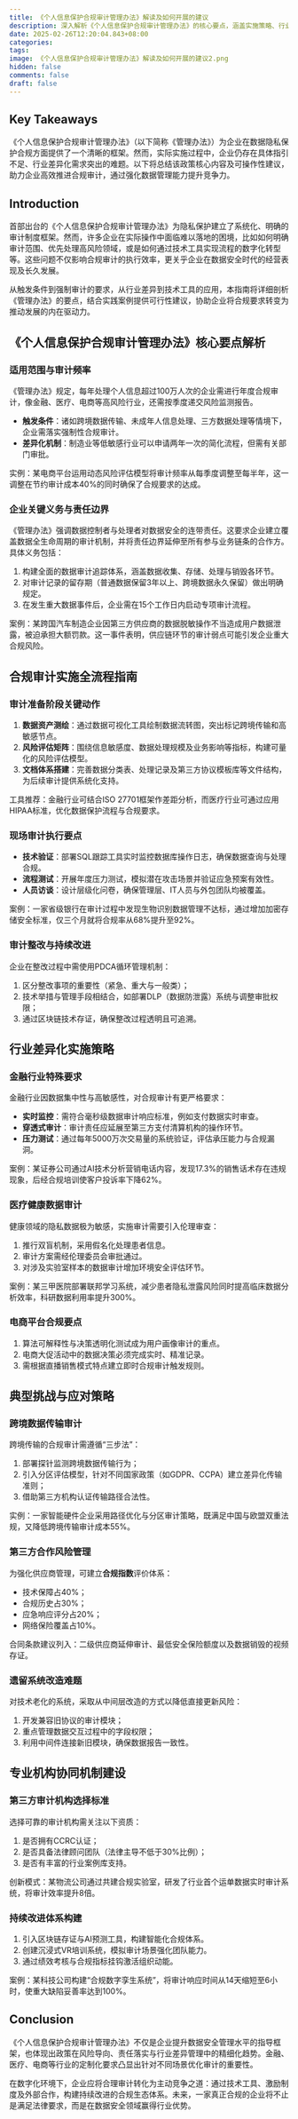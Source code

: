 ```yaml
---
title: 《个人信息保护合规审计管理办法》解读及如何开展的建议  
description: 深入解析《个人信息保护合规审计管理办法》的核心要点，涵盖实施策略、行业差异化需求及面临的挑战，为企业提供全面的合规实践指导，助力在数据安全领域塑造核心竞争力。  
date: 2025-02-26T12:20:04.843+08:00  
categories:   
tags:   
image: 《个人信息保护合规审计管理办法》解读及如何开展的建议2.png  
hidden: false  
comments: false  
draft: false  
---
```


## Key Takeaways  
《个人信息保护合规审计管理办法》（以下简称《管理办法》）为企业在数据隐私保护合规方面提供了一个清晰的框架。然而，实际实施过程中，企业仍存在具体指引不足、行业差异化需求突出的难题。以下将总结该政策核心内容及可操作性建议，助力企业高效推进合规审计，通过强化数据管理能力提升竞争力。

## Introduction  
首部出台的《个人信息保护合规审计管理办法》为隐私保护建立了系统化、明确的审计制度框架。然而，许多企业在实际操作中面临难以落地的困境，比如如何明确审计范围、优先处理高风险领域，或是如何通过技术工具实现流程的数字化转型等。这些问题不仅影响合规审计的执行效率，更关乎企业在数据安全时代的经营表现及长久发展。  

从触发条件到强制审计的要求，从行业差异到技术工具的应用，本指南将详细剖析《管理办法》的要点，结合实践案例提供可行性建议，协助企业将合规要求转变为推动发展的内在驱动力。

## 《个人信息保护合规审计管理办法》核心要点解析  

### 适用范围与审计频率  
《管理办法》规定，每年处理个人信息超过100万人次的企业需进行年度合规审计，像金融、医疗、电商等高风险行业，还需按季度递交风险监测报告。  

- **触发条件**：诸如跨境数据传输、未成年人信息处理、三方数据处理等情境下，企业需落实强制性合规审计。
- **差异化机制**：制造业等低敏感行业可以申请两年一次的简化流程，但需有关部门审批。  

实例：某电商平台运用动态风险评估模型将审计频率从每季度调整至每半年，这一调整在节约审计成本40%的同时确保了合规要求的达成。  

### 企业关键义务与责任边界  
《管理办法》强调数据控制者与处理者对数据安全的连带责任。这要求企业建立覆盖数据全生命周期的审计机制，并将责任边界延伸至所有参与业务链条的合作方。具体义务包括：  
1. 构建全面的数据审计追踪体系，涵盖数据收集、存储、处理与销毁各环节。  
2. 对审计记录的留存期（普通数据保留3年以上、跨境数据永久保留）做出明确规定。  
3. 在发生重大数据事件后，企业需在15个工作日内启动专项审计流程。  

案例：某跨国汽车制造企业因第三方供应商的数据脱敏操作不当造成用户数据泄露，被迫承担大额罚款。这一事件表明，供应链环节的审计弱点可能引发企业重大合规风险。

## 合规审计实施全流程指南  

### 审计准备阶段关键动作  
1. **数据资产测绘**：通过数据可视化工具绘制数据流转图，突出标记跨境传输和高敏感节点。  
2. **风险评估矩阵**：围绕信息敏感度、数据处理规模及业务影响等指标，构建可量化的风险评估模型。  
3. **文档体系搭建**：完善数据分类表、处理记录及第三方协议模板库等文件结构，为后续审计提供系统化支持。  

工具推荐：金融行业可结合ISO 27701框架作差距分析，而医疗行业可通过应用HIPAA标准，优化数据保护流程与合规要求。

### 现场审计执行要点  
- **技术验证**：部署SQL跟踪工具实时监控数据库操作日志，确保数据查询与处理合规。  
- **流程测试**：开展年度压力测试，模拟潜在攻击场景并验证应急预案有效性。  
- **人员访谈**：设计层级化问卷，确保管理层、IT人员与外包团队均被覆盖。  

案例：一家省级银行在审计过程中发现生物识别数据管理不达标，通过增加加密存储安全标准，仅三个月就将合规率从68%提升至92%。  

### 审计整改与持续改进  
企业在整改过程中需使用PDCA循环管理机制：  
1. 区分整改事项的重要性（紧急、重大与一般类）；  
2. 技术举措与管理手段相结合，如部署DLP（数据防泄露）系统与调整审批权限；  
3. 通过区块链技术存证，确保整改过程透明且可追溯。  

## 行业差异化实施策略  

### 金融行业特殊要求  
金融行业因数据集中性与高敏感性，对合规审计有更严格要求：  
- **实时监控**：需符合毫秒级数据审计响应标准，例如支付数据实时审查。  
- **穿透式审计**：审计责任应延展至第三方支付清算机构的操作环节。  
- **压力测试**：通过每年5000万次交易量的系统验证，评估承压能力与合规漏洞。  

案例：某证券公司通过AI技术分析营销电话内容，发现17.3%的销售话术存在违规现象，后经合规培训使客户投诉率下降62%。

### 医疗健康数据审计  
健康领域的隐私数据极为敏感，实施审计需要引入伦理审查：  
1. 推行双盲机制，采用假名化处理患者信息。  
2. 审计方案需经伦理委员会审批通过。  
3. 对涉及实验室样本的数据审计增加环境安全评估环节。  

案例：某三甲医院部署联邦学习系统，减少患者隐私泄露风险同时提高临床数据分析效率，科研数据利用率提升300%。

### 电商平台合规要点  
1. 算法可解释性与决策透明化测试成为用户画像审计的重点。  
2. 电商大促活动中的数据决策必须完成实时、精准记录。  
3. 需根据直播销售模式特点建立即时合规审计触发规则。

## 典型挑战与应对策略  

### 跨境数据传输审计  
跨境传输的合规审计需遵循“三步法”：  
1. 部署探针监测跨境数据传输行为；  
2. 引入分区评估模型，针对不同国家政策（如GDPR、CCPA）建立差异化传输准则；  
3. 借助第三方机构认证传输路径合法性。  

实例：一家智能硬件企业采用路径优化与分区审计策略，既满足中国与欧盟双重法规，又降低跨境传输审计成本55%。  

### 第三方合作风险管理  
为强化供应商管理，可建立**合规指数**评价体系：  
- 技术保障占40%；  
- 合规历史占30%；  
- 应急响应评分占20%；  
- 网络保险覆盖占10%。  

合同条款建议列入：二级供应商延伸审计、最低安全保险额度以及数据销毁的视频存证。  

### 遗留系统改造难题  
对技术老化的系统，采取从中间层改造的方式以降低直接更新风险：  
1. 开发兼容旧协议的审计模块；  
2. 重点管理数据交互过程中的字段权限；  
3. 利用中间件连接新旧模块，确保数据报告一致性。  

## 专业机构协同机制建设  

### 第三方审计机构选择标准  
选择可靠的审计机构需关注以下资质：  
1. 是否拥有CCRC认证；  
2. 是否具备法律顾问团队（法律主导不低于30%比例）；  
3. 是否有丰富的行业案例库支持。  

创新模式：某物流公司通过共建合规实验室，研发了行业首个运单数据实时审计系统，将审计效率提升8倍。

### 持续改进体系构建  
1. 引入区块链存证与AI预测工具，构建智能化合规体系。  
2. 创建沉浸式VR培训系统，模拟审计场景强化团队能力。  
3. 通过绩效考核与合规指标挂钩激活组织动能。  

案例：某科技公司构建“合规数字孪生系统”，将审计响应时间从14天缩短至6小时，使重大缺陷妥善率达到100%。

## Conclusion  
《个人信息保护合规审计管理办法》不仅是企业提升数据安全管理水平的指导框架，也体现出政策在风险导向、责任落实与行业差异管理中的精细化趋势。金融、医疗、电商等行业的定制化要求凸显出针对不同场景优化审计的重要性。  

在数字化环境下，企业应将合理审计转化为主动竞争之道：通过技术工具、激励制度及外部合作，构建持续改进的合规生态体系。未来，一家真正合规的企业将不止是满足法律要求，而是在数据安全领域赢得行业优势。